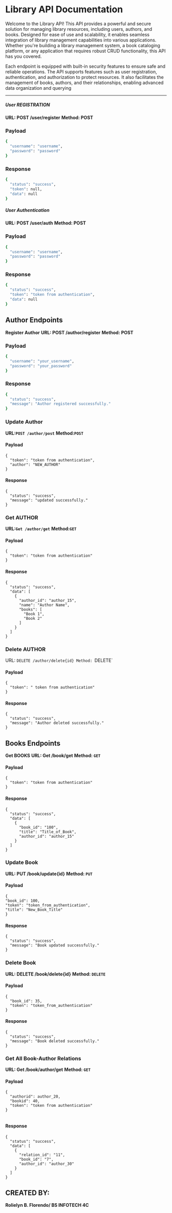 # Library API Documentation

Welcome to the Library API! This API provides a powerful and secure solution for managing library resources, including users, authors, and books. Designed for ease of use and scalability, it enables seamless integration of library management capabilities into various applications. Whether you're building a library management system, a book cataloging platform, or any application that requires robust CRUD functionality, this API has you covered.

Each endpoint is equipped with built-in security features to ensure safe and reliable operations. The API supports features such as user registration, authentication, and authorization to protect resources. It also facilitates the management of books, authors, and their relationships, enabling advanced data organization and querying

---

##### User REGISTRATION
**URL: POST /user/register**
**Method: POST**

### Payload
```bash
{
  "username": "username",
  "password": "password"
}
```
### Response
```bash
{
  "status": "success",
  "token": null,
  "data": null
}
```

##### User Authentication
**URL: POST /user/auth**
**Method: POST**

### Payload
```bash
{
  "username": "username",
  "password": "password"
}
```
### Response
```bash
{
  "status": "success",
  "token": "token from authentication",
  "data": null
}
```

## Author Endpoints
**Register Author**
**URL: POST /author/register**
**Method: POST**

### Payload
```bash
{
  "username": "your_username",
  "password": "your_password"
}

```
### Response
```bash
{
  "status": "success",
  "message": "Author registered successfully."
}
```

### Update Author
**URL:`POST /author/post`** 
**Method:`POST`** 

#### Payload  
```
{
  "token": "token from authentication",
  "author": "NEW_AUTHOR"
}
```
#### Response
```
{
  "status": "success",
  "message": "updated successfully."
}
```

### Get AUTHOR
**URL:`Get /author/get`**
**Method:`GET`** 

#### Payload  
```
{
  "token": "token from authentication"
}
```
#### Response
```
{
  "status": "success",
  "data": [
    {
      "author_id": "author_15",
      "name": "Author Name",
      "books": [
        "Book 1",
        "Book 2"
      ]
    }
  ]
}

```

### Delete AUTHOR
URL: `DELETE /author/delete{id}
Method: `DELETE`

#### Payload  
```
{
  "token": " token from authentication"
}
```
#### Response
```
{
  "status": "success",
  "message": "Author deleted successfully."
}

```
## Books Endpoints
**Get BOOKS**
**URL: Get /book/get**
**Method: `GET`**  

#### Payload  
```
{
  "token": "token from authentication"
}
```
#### Response
```
{
  "status": "success",
  "data": [
    {
      "book_id": "100",
      "title": "Title_of_Book",
      "author_id": "author_15"
    }
  ]
}

```

### Update Book
**URL: PUT /book/update{id}**
**Method: `PUT`**

#### Payload  
```
{
"book_id": 100,
"token": "token_from_authentication",
"title": "New_Book_Title"
}
```
#### Response
```
{
  "status": "success",
  "message": "Book updated successfully."
}
```
### Delete Book
**URL: DELETE /book/delete{id}**
**Method: `DELETE`**

#### Payload  
```
{
  "book_id": 35,
  "token": "token_from_authentication"
}

```
#### Response
```
{
  "status": "success",
  "message": "Book deleted successfully."
}

```

### Get All Book-Author Relations
**URL: Get /book/author/get**
**Method: `GET`**


#### Payload  
```
{
  "authorid": author_20,
  "bookid": 40,
  "token": "token from authentication"
}


```
#### Response
```
{
  "status": "success",
  "data": [
    {
      "relation_id": "11",
      "book_id": "7",
      "author_id": "author_30"
    }
  ]
}

```

## CREATED BY:
**Rolielyn B. Florendo/ BS INFOTECH 4C**


















